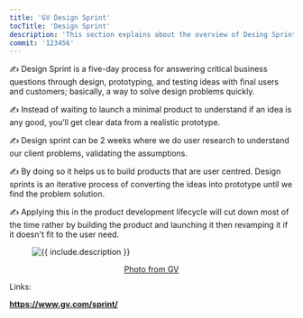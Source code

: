 ```yaml
---
title: 'GV Design Sprint'
tocTitle: 'Design Sprint'
description: 'This section explains about the overview of Desing Sprint'
commit: '123456'
---
```


✍️ Design Sprint is a five-day process for answering critical business questions through design, prototyping, and testing ideas with final users and customers; basically, a way to solve design problems quickly.

✍️ Instead of waiting to launch a minimal product to understand if an idea is any good, you’ll get clear data from a realistic prototype.

✍️ Design sprint can be 2 weeks where we do user research to understand our client problems, validating the assumptions.

✍️ By doing so it helps us to build products that are user centred. Design sprints is an iterative process of converting the ideas into prototype until we find the problem solution.

✍️ Applying this in the product development lifecycle will cut down most of the time rather by building the product and launching it then revamping it if it doesn't fit to the user need.

<!-- ## Sub Heading

✍️Coming soon: Please watch this space for more updates from our team. Thanks for the patience! -->

<!-- ![default and pinned tasks](https://www.gv.com/sprint/img/sprint-diagram.png) -->

<!-- [Photo taken from GV](https://www.gv.com/sprint/img/sprint-diagram.png) -->

<!-- ```javascript
code or syntax
``` -->

<figure class="image">
  <img src="https://www.gv.com/sprint/img/sprint-diagram.png" alt="{{ include.description }}">
  <p align="center">
  	<a href="https://www.gv.com/sprint/img/sprint-diagram.png" target="_blank">Photo from GV</a>
  </p>
</figure>

Links:

<div class="aside">
<a href=""><b>https://www.gv.com/sprint/</b></a>
</div>

